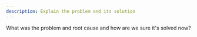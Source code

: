 ```yaml
---
description: Explain the problem and its solution
---
```


What was the problem and root cause and how are we sure it's solved now?
